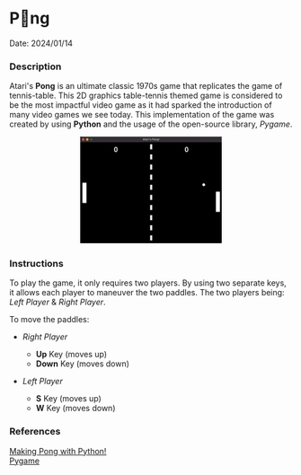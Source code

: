 # P🏓ng
Date: 2024/01/14

### Description
Atari's **Pong** is an ultimate classic 1970s game that replicates the game of tennis-table. This 2D graphics table-tennis themed game is considered to be the most impactful video game as it had sparked the introduction of many video games we see today. This implementation of the game was created by using **Python** and the usage of the open-source library, *Pygame*.


<p align = "center">
<img src = "./README Files/pong.gif" width = "50%">
</p>


### Instructions
To play the game, it only requires two players. By using two separate keys, it allows each player to maneuver the two paddles. The two players being: *Left Player* & *Right Player*. <br>

To move the paddles: <br>
- *Right Player* <br>
    - **Up** Key (moves up) <br>
    - **Down** Key (moves down) <br>

- *Left Player* <br>
    - **S** Key (moves up) <br>
    - **W** Key (moves down) <br>


### References
[Making Pong with Python!](https://www.youtube.com/watch?v=vVGTZlnnX3U) <br>
[Pygame](https://github.com/pygame/pygame)
